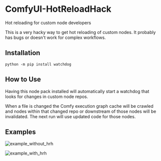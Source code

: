 # ComfyUI-HotReloadHack
Hot reloading for custom node developers

This is a very hacky way to get hot reloading of custom nodes. It probably has bugs or doesn't work for complex workflows.

## Installation

`python -m pip install watchdog`

## How to Use

Having this node pack installed will automatically start a watchdog that looks for changes in custom node repos.

When a file is changed the Comfy execution graph cache will be crawled and nodes within that changed repo or downstream of those nodes will be invalidated. The next run will use updated code for those nodes.



## Examples

![example_without_hrh](https://github.com/user-attachments/assets/7f29fd52-410d-48fe-8f1a-64b6d5e122f3)

![example_with_hrh](https://github.com/user-attachments/assets/a13f6e4f-a081-43bd-89b8-e6a98483f52f)
